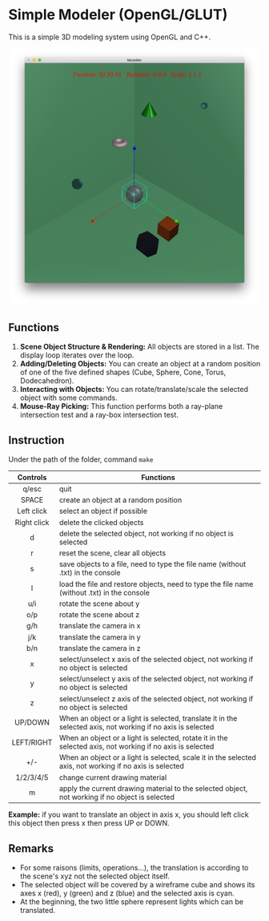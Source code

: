 # Simple Modeler (OpenGL/GLUT)
This is a simple 3D modeling system using OpenGL and C++. 

<p align="center">
  <img width="500" src="figure.png"/>
</p>

## Functions
1. **Scene Object Structure & Rendering:** All objects are stored in a list. The display loop iterates over the loop.
2. **Adding/Deleting Objects:** You can create an object at a random position of one of the five defined shapes (Cube, Sphere, Cone, Torus, Dodecahedron).
3. **Interacting with Objects:** You can rotate/translate/scale the selected object with some commands.
4. **Mouse-Ray Picking:** This function performs both a ray-plane intersection test and a ray-box intersection test.
  
## Instruction
Under the path of the folder, command `make`

| Controls | Functions |
|:----------:|-------------|
| q/esc | quit |
| SPACE | create an object at a random position |
| Left click | select an object if possible |
| Right click | delete the clicked objects |
| d | delete the selected object, not working if no object is selected |
| r | reset the scene, clear all objects |
| s | save objects to a file, need to type the file name (without .txt) in the console |
| l | load the file and restore objects, need to type the file name (without .txt) in the console |
| u/i | rotate the scene about y |
| o/p | rotate the scene about z |
| g/h | translate the camera in x |
| j/k | translate the camera in y |
| b/n | translate the camera in z |
| x | select/unselect x axis of the selected object, not working if no object is selected |
| y | select/unselect y axis of the selected object, not working if no object is selected |
| z | select/unselect z axis of the selected object, not working if no object is selected |
| UP/DOWN | When an object or a light is selected, translate it in the selected axis, not working if no axis is selected |
| LEFT/RIGHT | When an object or a light is selected, rotate it in the selected axis, not working if no axis is selected |
| +/- | When an object or a light is selected, scale it in the selected axis, not working if no axis is selected |
| 1/2/3/4/5 | change current drawing material |
| m | apply the current drawing material to the selected object, not working if no object is selected |

**Example:** if you want to translate an object in axis x, you should left click this object then press x then press UP or DOWN.

## Remarks
- For some raisons (limits, operations...), the translation is according to the scene's xyz not the selected object itself.
- The selected object will be covered by a wireframe cube and shows its axes x (red), y (green) and z (blue) and the selected axis is cyan.
- At the beginning, the two little sphere represent lights which can be translated.
